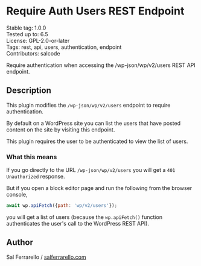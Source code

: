 # Require Auth Users REST Endpoint

Stable tag: 1.0.0  
Tested up to: 6.5  
License: GPL-2.0-or-later  
Tags: rest, api, users, authentication, endpoint  
Contributors: salcode  

Require authentication when accessing the /wp-json/wp/v2/users REST API endpoint.

## Description

This plugin modifies the `/wp-json/wp/v2/users` endpoint to require authentication.

By default on a WordPress site you can list the users that have posted content on the site by visiting this endpoint.

This plugin requires the user to be authenticated to view the list of users.

### What this means

If you go directly to the URL `/wp-json/wp/v2/users` you will get a `401 Unauthorized` response.

But if you open a block editor page and run the following from the browser console,

```js
await wp.apiFetch({path: 'wp/v2/users'});
```

you will get a list of users (because the `wp.apiFetch()` function authenticates the user's call to the WordPress REST API).

## Author

Sal Ferrarello / [salferrarello.com](https://salferrarello.com)
